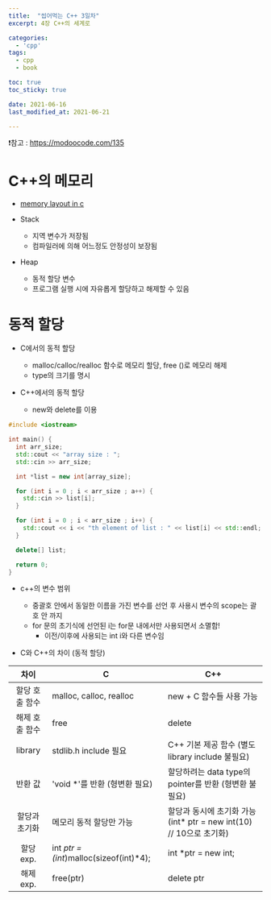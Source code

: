 ```yaml
---
title:  "씹어먹는 C++ 3일차"
excerpt: 4장 C++의 세계로

categories:
  - 'cpp'
tags:
  - cpp
  - book

toc: true
toc_sticky: true

date: 2021-06-16
last_modified_at: 2021-06-21

---
```


❗참고 : <https://modoocode.com/135>

# C++의 메모리

* [memory layout in c](https://www.geeksforgeeks.org/memory-layout-of-c-program/)

* Stack
  + 지역 변수가 저장됨
  + 컴파일러에 의해 어느정도 안정성이 보장됨

* Heap
  + 동적 할당 변수
  + 프로그램 실행 시에 자유롭게 할당하고 해제할 수 있음


# 동적 할당

* C에서의 동적 할당
  + malloc/calloc/realloc 함수로 메모리 할당, free ()로 메모리 해제
  + type의 크기를 명시

* C++에서의 동적 할당
  + new와 delete를 이용

```cpp
#include <iostream>

int main() {
  int arr_size;
  std::cout << "array size : ";
  std::cin >> arr_size;

  int *list = new int[array_size];

  for (int i = 0 ; i < arr_size ; a++) {
    std::cin >> list[i];
  }

  for (int i = 0 ; i < arr_size ; i++) {
    std::cout << i << "th element of list : " << list[i] << std::endl;
  }

  delete[] list;

  return 0;
}
```

* c++의 변수 범위
  + 중괄호 안에서 동일한 이름을 가진 변수를 선언 후 사용시 변수의 scope는 괄호 안 까지
  + for 문의 초기식에 선언된 i는 for문 내에서만 사용되면서 소멸함!
    - 이전/이후에 사용되는 int i와 다른 변수임


* C와 C++의 차이 (동적 할당)

<div class="datatable-begin"></div>

| 차이 | C | C++ |
| :--: |---|-----|
| 할당 호출 함수 | malloc, calloc, realloc | new + C 함수들 사용 가능|
| 해제 호출 함수 | free | delete |
| library | stdlib.h include 필요 | C++ 기본 제공 함수 (별도 library include 불필요) |
| 반환 값 | 'void *'를 반환 (형변환 필요) | 할당하려는 data type의 pointer를 반환 (형변환 불필요) |
| 할당과 초기화 | 메모리 동적 할당만 가능 | 할당과 동시에 초기화 가능 (int* ptr = new int(10)  // 10으로 초기화) |
| 할당 exp. | int *ptr = (int*)malloc(sizeof(int)*4); | int *ptr = new int; |
| 해제 exp. | free(ptr) | delete ptr |


<div class="datatable-end"></div>